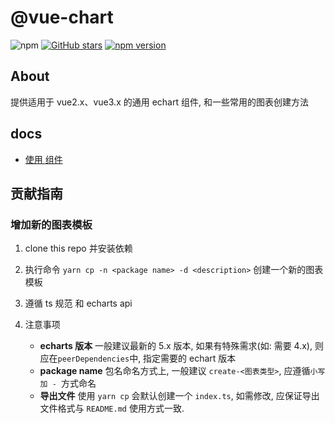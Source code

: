 # @vue-chart

![npm](https://img.shields.io/npm/dw/@vue-chart/echart.svg)
[![GitHub stars](https://img.shields.io/github/stars/halo951/@vue-chart/echart.svg?style=social&label=@vue-chart/echart)](https://github.com/halo951/@vue-chart/echart)
[![npm version](https://badge.fury.io/js/@vue-chart/echart.svg)](https://badge.fury.io/js/@vue-chart/echart)

## About

提供适用于 vue2.x、vue3.x 的通用 echart 组件, 和一些常用的图表创建方法

## docs

-   [使用 <Chart /> 组件](packages/echart/README.md)

## 贡献指南

### 增加新的图表模板

1. clone this repo 并安装依赖
2. 执行命令 `yarn cp -n <package name> -d <description>` 创建一个新的图表模板
3. 遵循 ts 规范 和 echarts api
4. 注意事项

    - **echarts 版本** 一般建议最新的 5.x 版本, 如果有特殊需求(如: 需要 4.x), 则应在`peerDependencies`中, 指定需要的 echart 版本
    - **package name** 包名命名方式上, 一般建议 `create-<图表类型>`, 应遵循`小写加 - `方式命名
    - **导出文件** 使用 `yarn cp` 会默认创建一个 `index.ts`, 如需修改, 应保证导出文件格式与 `README.md` 使用方式一致.

